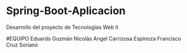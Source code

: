 # Spring-Boot-Aplicacion
Desarrollo del proyecto de Tecnologías Web II

#EQUIPO Eduardo Guzmán Nicolás Angel Carrizosa Espinoza Francisco Cruz Soriano
